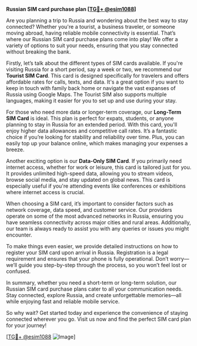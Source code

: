 **Russian SIM card purchase plan [[TG💪+ @esim1088](https://t.me/s/esim1088)]**

Are you planning a trip to Russia and wondering about the best way to stay connected? Whether you're a tourist, a business traveler, or someone moving abroad, having reliable mobile connectivity is essential. That’s where our Russian SIM card purchase plans come into play! We offer a variety of options to suit your needs, ensuring that you stay connected without breaking the bank.

Firstly, let’s talk about the different types of SIM cards available. If you're visiting Russia for a short period, say a week or two, we recommend our **Tourist SIM Card**. This card is designed specifically for travelers and offers affordable rates for calls, texts, and data. It's a great option if you want to keep in touch with family back home or navigate the vast expanses of Russia using Google Maps. The Tourist SIM also supports multiple languages, making it easier for you to set up and use during your stay.

For those who need more data or longer-term coverage, our **Long-Term SIM Card** is ideal. This plan is perfect for expats, students, or anyone planning to stay in Russia for an extended period. With this card, you'll enjoy higher data allowances and competitive call rates. It’s a fantastic choice if you’re looking for stability and reliability over time. Plus, you can easily top up your balance online, which makes managing your expenses a breeze.

Another exciting option is our **Data-Only SIM Card**. If you primarily need internet access, whether for work or leisure, this card is tailored just for you. It provides unlimited high-speed data, allowing you to stream videos, browse social media, and stay updated on global news. This card is especially useful if you're attending events like conferences or exhibitions where internet access is crucial.

When choosing a SIM card, it’s important to consider factors such as network coverage, data speed, and customer service. Our providers operate on some of the most advanced networks in Russia, ensuring you have seamless connectivity across major cities and rural areas. Additionally, our team is always ready to assist you with any queries or issues you might encounter.

To make things even easier, we provide detailed instructions on how to register your SIM card upon arrival in Russia. Registration is a legal requirement and ensures that your phone is fully operational. Don’t worry—we’ll guide you step-by-step through the process, so you won’t feel lost or confused.

In summary, whether you need a short-term or long-term solution, our Russian SIM card purchase plans cater to all your communication needs. Stay connected, explore Russia, and create unforgettable memories—all while enjoying fast and reliable mobile service. 

So why wait? Get started today and experience the convenience of staying connected wherever you go. Visit us now and find the perfect SIM card plan for your journey!

[[TG💪+ @esim1088](https://t.me/s/esim1088) ![Image](https://i.postimg.cc/Y0z9fWf4/image.png)]